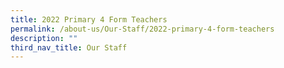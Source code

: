 ```yaml
---
title: 2022 Primary 4 Form Teachers
permalink: /about-us/Our-Staff/2022-primary-4-form-teachers
description: ""
third_nav_title: Our Staff
---
```

